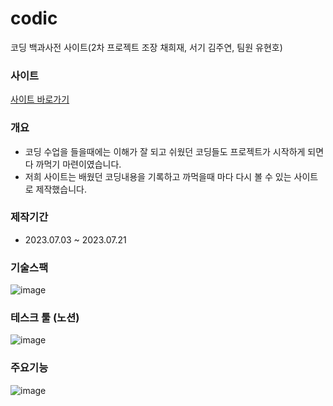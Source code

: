 # codic
코딩 백과사전 사이트(2차 프로젝트 조장 채희재, 서기 김주연, 팀원 유현호)

### 사이트
[사이트 바로가기](http://codicblog.site/)

### 개요
 - 코딩 수업을 들을때에는 이해가 잘 되고 쉬웠던 코딩들도 프로젝트가 시작하게 되면 다 까먹기 마련이였습니다.
 - 저희 사이트는 배웠던 코딩내용을 기록하고 까먹을때 마다 다시 볼 수 있는 사이트로 제작했습니다.

### 제작기간
 - 2023.07.03 ~ 2023.07.21

### 기술스팩
![image](https://github.com/heejae101/codic/assets/81417568/8b38559d-fbda-4a3c-9187-f3de2d35d2ab)

### 테스크 툴 (노션)
![image](https://github.com/heejae101/codic/assets/81417568/9a20a574-56a3-4e65-bfc2-5b4e3a3ed295)

### 주요기능
![image](https://github.com/heejae101/codic/assets/81417568/a21ae4df-2817-4e9d-8f98-c17df0cfc194)
